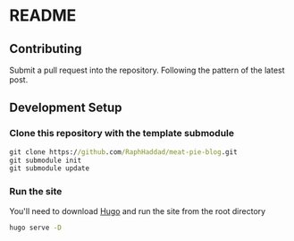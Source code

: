 # README

## Contributing

Submit a pull request into the repository.
Following the pattern of the latest post.

## Development Setup

### Clone this repository with the template submodule

```cmd
git clone https://github.com/RaphHaddad/meat-pie-blog.git
git submodule init
git submodule update
```

### Run the site

You'll need to download [Hugo](https://gohugo.io) and run the site from
the root directory

```cmd
hugo serve -D
```
